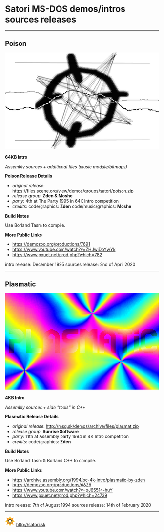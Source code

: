 # Satori MS-DOS demos/intros sources releases
---
## Poison
![alt text](screenshots/poison1.png "Poison 64K Intro Screenshot")

**64KB Intro**

*Assembly sources + additional files (music module/bitmaps)*

**Poison Release Details**

* *original release*: https://files.scene.org/view/demos/groups/satori/poison.zip
* *release group*: **Zden & Moshe**
* *party*: 4th at The Party 1995 in 64K Intro competition
* *credits*:
code/graphics: **Zden**
code/music/graphics: **Moshe**

**Build Notes**

Use Borland Tasm to compile.

**More Public Links**

* https://demozoo.org/productions/7691
* https://www.youtube.com/watch?v=ZHJwiDoYwYk
* https://www.pouet.net/prod.php?which=782

intro release: December 1995
sources release: 2nd of April 2020

---
## Plasmatic
![alt text](screenshots/plasmatic1.png "Plasmatic 4K Intro Screenshot")

**4KB Intro**

*Assembly sources + side "tools" in C++*

**Plasmatic Release Details**

* *original release*: http://msg.sk/demos/archive/files/plasmat.zip
* *release group*: **Sunrise Software**
* *party*: 11th at Assembly party 1994 in 4K Intro competition
* *credits*:
code/graphics: **Zden**

**Build Notes**

Use Borland Tasm & Borland C++ to compile.

**More Public Links**

* https://archive.assembly.org/1994/pc-4k-intro/plasmatic-by-zden
* https://demozoo.org/productions/6826
* https://www.youtube.com/watch?v=pJ65514-huY
* https://www.pouet.net/prod.php?which=24739

intro release: 7th of August 1994
sources release: 14th of February 2020

---
![alt text](screenshots/satori.gif "Satori Logo")
http://satori.sk